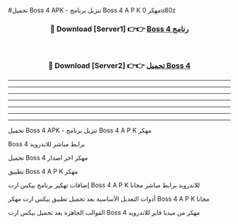 #تحميل Boss 4  APK - تنزيل برنامج Boss 4  A P K مهكر 0u80z 



<div align="center">
<h3>🔴 Download [Server1] 👉👉 <a href="https://apkdownload10.web.app/?title=Boss 4 ">Boss 4  رنامج</a></h3><br>

<h3>🔴 Download [Server2] 👉👉 <a href="https://apkdownload10.web.app/?title=Boss 4 ">تحميل Boss 4  </a></h3>
</div>


----------------------------------------------------------

----------------------------------------------------------

----------------------------------------------------------

----------------------------------------------------------

----------------------------------------------------------

----------------------------------------------------------

----------------------------------------------------------

تحميل Boss 4  APK - تنزيل برنامج Boss 4  A P K مهكر

Boss 4  برابط مباشر للاندرويد

تحميل Boss 4  مهكر اخر اصدار

تطبيق Boss 4  A P K مهكر

إضافات تهكير برنامج بيكس ارت Boss 4  A P K للاندرويد برابط مباشر مجانا

أدوات التعديل الأساسية بعد تحميل تطبيق بيكس ارت مهكر Boss 4  A P K مجانا

القوالب الجاهزة بعد تحميل بيكس ارت Boss 4  مهكر من ميديا فاير للاندرويد


